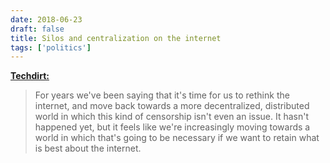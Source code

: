 ```yaml
---
date: 2018-06-23
draft: false
title: Silos and centralization on the internet
tags: ['politics']
---
```


**[Techdirt:](https://www.techdirt.com/articles/20180608/17022739996/silos-centralization-censorship-losing-promise-internet.shtml)**

> For years we've been saying that it's time for us to rethink the internet, and move back towards a more decentralized, distributed world in which this kind of censorship isn't even an issue. It hasn't happened yet, but it feels like we're increasingly moving towards a world in which that's going to be necessary if we want to retain what is best about the internet.<!-- excerpt -->
